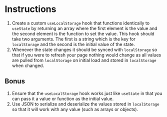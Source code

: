 
# Instructions

1. Create a custom `useLocalStorage` hook that functions identically to `useState` by returning an array where the first element is the value and the second element is the function to set the value. This hook should take two arguments. The first is a string which is the key for `localStorage` and the second is the initial value of the state.
2. Whenever the state changes it should be synced with `localStorage` so that if you were to refresh your page nothing would change as all values are pulled from `localStorage` on initial load and stored in `localStorage` when changed.

## Bonus

1. Ensure that the `useLocalStorage` hook works just like `useState` in that you can pass it a value or function as the initial value.
2. Use JSON to serialize and deserialize the values stored in `localStorage` so that it will work with any value (such as arrays or objects).